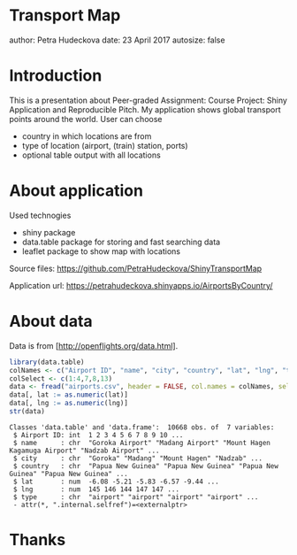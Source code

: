 Transport Map
========================================================
author: Petra Hudeckova
date: 23 April 2017
autosize: false

Introduction
========================================================

This is a presentation about Peer-graded Assignment: Course Project: Shiny Application and Reproducible Pitch.
My application shows global transport points around the world. User can choose
- country in which locations are from
- type of location (airport, (train) station, ports)
- optional table output with all locations

About application
========================================================
Used technogies
- shiny package 
- data.table package for storing and fast searching data
- leaflet package to show map with locations

Source files: https://github.com/PetraHudeckova/ShinyTransportMap

Application url: https://petrahudeckova.shinyapps.io/AirportsByCountry/

About data
========================================================
  Data is from [http://openflights.org/data.html].

```r
library(data.table)
colNames <- c("Airport ID", "name", "city", "country", "lat", "lng", "type")
colSelect <- c(1:4,7,8,13)
data <- fread("airports.csv", header = FALSE, col.names = colNames, select = colSelect, encoding = 'UTF-8')
data[, lat := as.numeric(lat)]
data[, lng := as.numeric(lng)]
str(data)
```

```
Classes 'data.table' and 'data.frame':	10668 obs. of  7 variables:
 $ Airport ID: int  1 2 3 4 5 6 7 8 9 10 ...
 $ name      : chr  "Goroka Airport" "Madang Airport" "Mount Hagen Kagamuga Airport" "Nadzab Airport" ...
 $ city      : chr  "Goroka" "Madang" "Mount Hagen" "Nadzab" ...
 $ country   : chr  "Papua New Guinea" "Papua New Guinea" "Papua New Guinea" "Papua New Guinea" ...
 $ lat       : num  -6.08 -5.21 -5.83 -6.57 -9.44 ...
 $ lng       : num  145 146 144 147 147 ...
 $ type      : chr  "airport" "airport" "airport" "airport" ...
 - attr(*, ".internal.selfref")=<externalptr> 
```

Thanks
========================================================

